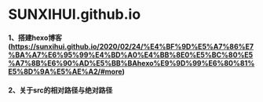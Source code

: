 # SUNXIHUI.github.io
#### 1、搭建hexo博客(https://sunxihui.github.io/2020/02/24/%E4%BF%9D%E5%A7%86%E7%BA%A7%E6%95%99%E4%BD%A0%E4%BB%8E0%E5%BC%80%E5%A7%8B%E6%90%AD%E5%BB%BAhexo%E9%9D%99%E6%80%81%E5%8D%9A%E5%AE%A2/#more)
#### 2、关于src的相对路径与绝对路径
